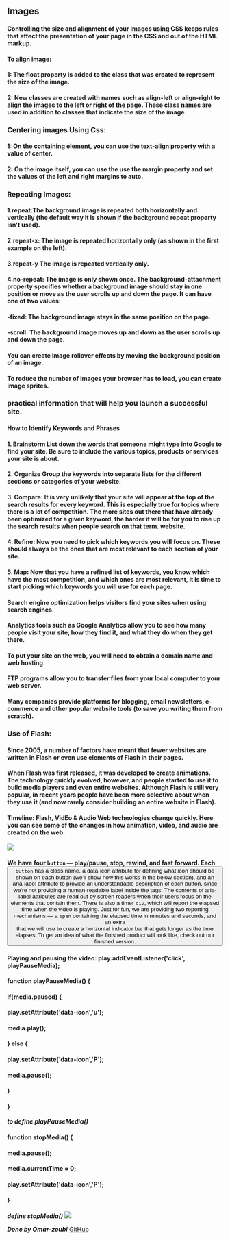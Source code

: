 ## Images
####  Controlling the size and alignment of your images using CSS keeps rules that affect the presentation of your page in the CSS and out of the HTML markup.

#### To align image:
#### 1: The float property is added to the class that was created to represent the size of the image.
#### 2: New classes are created with names such as align-left or align-right to align the images to the left or right of the page. These class names are used in addition to classes that indicate the size of the image

### Centering images Using Css:
#### 1: On the containing element, you can use the text-align property with a value of center.
#### 2: On the image itself, you can use the use the margin property and set the values of the left and right margins to auto.

### Repeating Images:
#### 1.repeat:The background image is repeated both horizontally and vertically (the default way it is shown if the background repeat property isn't used).
#### 2.repeat-x: The image is repeated horizontally only (as shown in the first example on the left).
#### 3.repeat-y The image is repeated vertically only.
#### 4.no-repeat: The image is only shown once. The background-attachment property specifies whether a background image should stay in one position or move as the user scrolls up and down the page. It can have one of two values:
####  -fixed: The background image stays in the same position on the page. 
#### -scroll: The background image moves up and down as the user scrolls up and down the page.


#### You can create image rollover effects by moving the background position of an image.
#### To reduce the number of images your browser has to load, you can create image sprites.

### practical information that will help you launch a successful site.

#### How to Identify Keywords and Phrases
#### 1. Brainstorm List down the words that someone might type into Google to find your site. Be sure to include the various topics, products or services your site is about.
#### 2. Organize Group the keywords into separate lists for the different sections or categories of your website.
#### 3. Compare: It is very unlikely that your site will appear at the top of the search results for every keyword. This is especially true for topics where there is a lot of competition. The more sites out there that have already been optimized for a given keyword, the harder it will be for you to rise up the search results when people search on that term. website.
#### 4. Refine: Now you need to pick which keywords you will focus on. These should always be the ones that are most relevant to each section of your site.
#### 5. Map: Now that you have a refined list of keywords, you know which have the most competition, and which ones are most relevant, it is time to start picking which keywords you will use for each page.


#### Search engine optimization helps visitors find your sites when using search engines.
#### Analytics tools such as Google Analytics allow you to see how many people visit your site, how they find it, and what they do when they get there.
#### To put your site on the web, you will need to obtain a domain name and web hosting.
#### FTP programs allow you to transfer files from your local computer to your web server.
#### Many companies provide platforms for blogging, email newsletters, e-commerce and other popular website tools (to save you writing them from scratch).


### Use of Flash:
#### Since 2005, a number of factors have meant that fewer websites are written in Flash or even use elements of Flash in their pages.
#### When Flash was first released, it was developed to create animations. The technology quickly evolved, however, and people started to use it to build media players and even entire websites. Although Flash is still very popular, in recent years people have been more selective about when they use it (and now rarely consider building an entire website in Flash).

#### Timeline: Flash, VidEo & Audio Web technologies change quickly. Here you can see some of the changes in how animation, video, and audio are created on the web.
![](https://raw.githubusercontent.com/aleen42/PersonalWiki/docs/Programming/HTML/flash_video_audio/timeline.png)


#### We have four `button` — play/pause, stop, rewind, and fast forward. Each <button> `button` has a class name, a data-icon attribute for defining what icon should be shown on each button (we'll show how this works in the below section), and an aria-label attribute to provide an understandable description of each button, since we're not providing a human-readable label inside the tags. The contents of aria-label attributes are read out by screen readers when their users focus on the elements that contain them. There is also a timer `div`, which will report the elapsed time when the video is playing. Just for fun, we are providing two reporting mechanisms — a `span` containing the elapsed time in minutes and seconds, and an extra <div> that we will use to create a horizontal indicator bar that gets longer as the time elapses. To get an idea of what the finished product will look like, check out our finished version.

#### Playing and pausing the video: play.addEventListener('click', playPauseMedia);

#### function playPauseMedia() {
####    if(media.paused) {
####      play.setAttribute('data-icon','u');
####      media.play();
####    } else {
####      play.setAttribute('data-icon','P');
####      media.pause();
####    }
####   }
***to define playPauseMedia()***

#### function stopMedia() {
####    media.pause();
####    media.currentTime = 0;
####    play.setAttribute('data-icon','P');
####   }
***define stopMedia()***
![](https://bashooka.com/wp-content/uploads/2012/10/html5-vid-7.jpg)

***Done by Omar-zoubi***
[GitHub](https://github.com/Omar-zoubi)
